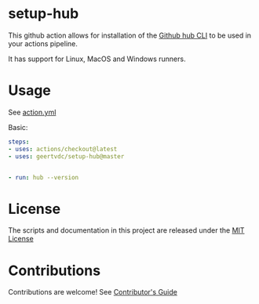 # setup-hub

This github action allows for installation of the [Github hub CLI](https://github.com/github/hub) to be used in your actions pipeline.

It has support for Linux, MacOS and Windows runners.

# Usage

See [action.yml](action.yml)

Basic:
```yaml
steps:
- uses: actions/checkout@latest
- uses: geertvdc/setup-hub@master


- run: hub --version
```

# License

The scripts and documentation in this project are released under the [MIT License](LICENSE)

# Contributions

Contributions are welcome!  See [Contributor's Guide](docs/contributors.md)
